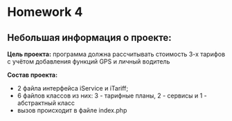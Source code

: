 # Homework 4
## Небольшая информация о проекте:
**Цель проекта:** программа должна рассчитывать стоимость 3-х тарифов с учётом добавления функций GPS и личный водитель

**Состав проекта:**
* 2 файла интерфейса iService и iTariff;
* 6 файлов классов из них: 3 - тарифные планы, 2 - сервисы и 1 - абстрактный класс
* вызов происходит в файле index.php
